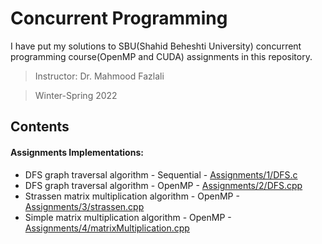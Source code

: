 # Concurrent Programming

I have put my solutions to SBU(Shahid Beheshti University) concurrent programming course(OpenMP and CUDA) assignments in this repository.
 > Instructor: Dr. Mahmood Fazlali

 > Winter-Spring 2022


## Contents

#### Assignments Implementations:
 * DFS graph traversal algorithm - Sequential - [Assignments/1/DFS.c](https://github.com/WuedK/Concurrent_Programming_SBU_2022/blob/main/Assignments/1/DFS.c)
 * DFS graph traversal algorithm - OpenMP - [Assignments/2/DFS.cpp](https://github.com/WuedK/Concurrent_Programming_SBU_2022/blob/main/Assignments/2/DFS.cpp)
 * Strassen matrix multiplication algorithm - OpenMP - [Assignments/3/strassen.cpp](https://github.com/WuedK/Concurrent_Programming_SBU_2022/blob/main/Assignments/3/strassen.cpp)
 * Simple matrix multiplication algorithm - OpenMP - [Assignments/4/matrixMultiplication.cpp](https://github.com/WuedK/Concurrent_Programming_SBU_2022/blob/main/Assignments/4/matrixMultiplication.cpp)
